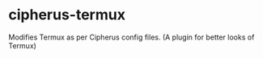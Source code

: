 # cipherus-termux
Modifies Termux as per Cipherus config files. (A plugin for better looks of Termux)
